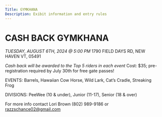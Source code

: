 ```yaml
---
Title: GYMKHANA
Description: Exibit information and entry rules
---
```

# CASH BACK GYMKHANA

*TUESDAY, AUGUST 6TH, 2024 @ 5:00 PM* 1790 FIELD DAYS RD, NEW HAVEN VT, 05491

*Cash back will be awarded to the Top 5 riders in each event* Cost: $35; pre-registration required by July 30th for free gate passes!

EVENTS: Barrels, Hawaiian Cow Horse, Wild Lark, Cat’s Cradle, Streaking Frog 

DIVISIONS:
PeeWee (10 & under), Junior (11-17), Senior (18 & over)

For more info contact Lori Brown (802) 989-9186 or razzschance02@gmail.com